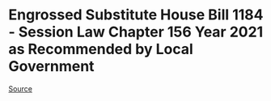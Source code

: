 # Engrossed Substitute House Bill 1184 - Session Law Chapter 156 Year 2021 as Recommended by Local Government

[Source](http://lawfilesext.leg.wa.gov/biennium/2021-22/Xml/Bills/Session%20Laws/House/1184-S.SL.xml)